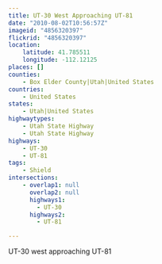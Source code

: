 ```yaml
---
title: UT-30 West Approaching UT-81
date: "2010-08-02T10:56:57Z"
imageid: "4856320397"
flickrid: "4856320397"
location:
    latitude: 41.785511
    longitude: -112.12125
places: []
counties:
    - Box Elder County|Utah|United States
countries:
    - United States
states:
    - Utah|United States
highwaytypes:
    - Utah State Highway
    - Utah State Highway
highways:
    - UT-30
    - UT-81
tags:
    - Shield
intersections:
    - overlap1: null
      overlap2: null
      highways1:
        - UT-30
      highways2:
        - UT-81

---
```

UT-30 west approaching UT-81